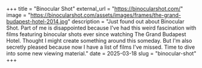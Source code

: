+++
title = "Binocular Shot"
external_url = "https://binocularshot.com/"
image = "https://binocularshot.com/assets/images/frames/the-grand-budapest-hotel-2014.jpg"
description = "Just found out about Binocular Shot. Part of me is disappointed because I've had this weird fascination with films featuring binocular shots ever since watching The Grand Budapest Hotel. Thought I might create something around this someday. But I'm also secretly pleased because now I have a list of films I've missed. Time to dive into some new viewing material."
date = 2025-03-18
slug = "binocular-shot"
+++ 